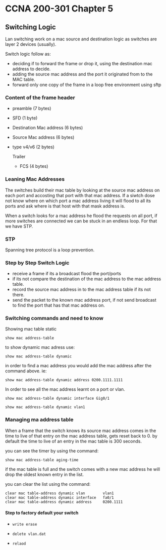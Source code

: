 



# CCNA 200-301 Chapter 5



##  Switching Logic

Lan switching work on a mac source and destination logic as switches are layer 2 devices (usually).

Switch logic follow as:

- deciding if to forward the frame or drop it, using the destination mac address to decide.
- adding the source mac address and the port it originated from to the MAC table.
- forward only one copy of the frame in a loop free environment using sftp

### Content of the frame header

- preamble (7 bytes)

- SFD (1 byte)

- Destination Mac address (6 bytes)

- Source Mac address (6 bytes)

- type v4/v6 (2 bytes)

  Trailer 

  - FCS (4 bytes)

### Leaning Mac Addresses

The switches build their mac table by looking at the source mac address on each port and accosting that port with that mac address.
If a siwtch dose not know where on which port a mac address living it will flood to all its ports and ask where is that host with that mask address is.



When a switch looks for a mac address he flood the requests on all port, if more switches are connected we can be stuck in an endless loop.
For that we have STP.

### STP

Spanning tree protocol is a loop prevention.

### Step by Step Switch Logic 

- receive a frame if its a broadcast flood the port/ports
- if its not compare the destination of the mac address to the mac address table.
- record the source mac address in to the mac address table if its not there.
- send the packet to the known mac address port, if not send broadcast to find the port that has that mac address on.

### Switching commands and need to know

Showing mac table static

```
show mac address-table
```

to show dynamic mac adress use:

```
show mac address-table dynamic
```

in order to find a mac address you would add the mac address after the command above. ie:

```
show mac address-table dynamic address 0200.1111.1111
```

In order to see all the mac address learnt on a port or vlan.

```
show mac address-table dynamic interface Gig0/1
```

```
show mac address-table dynamic vlan1
```

### Managing ma address table

When a frame that the switch knows its source mac address comes in the time to live of that entry on the mac address table, gets reset back to 0.
by default the time to live of an entry in the mac table is 300 seconds.

you can see  the timer by using the command:

```
show mac address-table aging-time
```

if the mac table is full and the switch comes with a new mac address he will drop the oldest known entry in the list.

you can clear the list using the command:

```
clear mac table-address dynamic vlan		vlan1
clear mac table-address dynamic interface	fa0/1
clear mac table-address dynamic address 	0200.1111
```



#### Step to factory default your switch 

- ```
  write erase
  ```

- ```
  delete vlan.dat
  ```

- ```
  relaod
  ```

